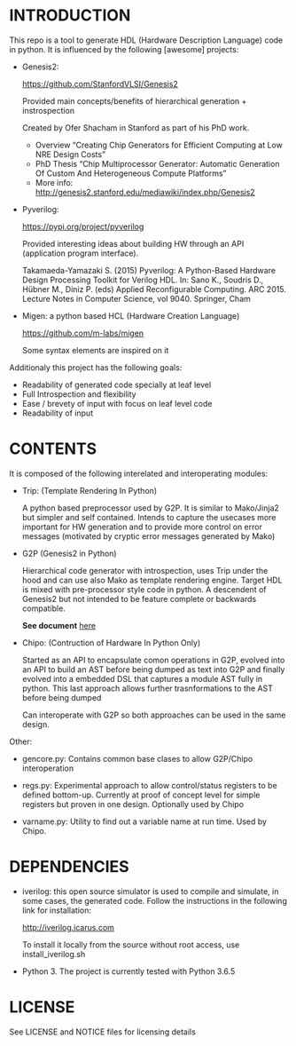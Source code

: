
# INTRODUCTION

This repo is a tool to generate HDL (Hardware Description Language) code 
in python. It is influenced by the following [awesome] projects:

- Genesis2: 

   https://github.com/StanfordVLSI/Genesis2

   Provided main concepts/benefits of hierarchical generation + instrospection

   Created by Ofer Shacham in Stanford as part of his PhD work.

    - Overview “Creating Chip Generators for Efficient Computing at Low 
      NRE Design Costs”
    - PhD Thesis “Chip Multiprocessor Generator: Automatic Generation Of 
      Custom And Heterogeneous Compute Platforms”
    - More info:  http://genesis2.stanford.edu/mediawiki/index.php/Genesis2

- Pyverilog:

    https://pypi.org/project/pyverilog

    Provided interesting ideas about building HW through an API 
    (application program interface). 

    Takamaeda-Yamazaki S. (2015) Pyverilog: A Python-Based Hardware Design 
    Processing Toolkit for Verilog HDL. In: Sano K., Soudris D., Hübner M., 
    Diniz P. (eds) Applied Reconfigurable Computing. ARC 2015. 
    Lecture Notes in Computer Science, vol 9040. Springer, Cham

- Migen: a python based HCL (Hardware Creation Language)

    https://github.com/m-labs/migen

    Some syntax elements are inspired on it


Additionaly this project has the following goals:

- Readability of generated code specially at leaf level
- Full Introspection and flexibility
- Ease / brevety of input with focus on leaf level code
- Readability of input

# CONTENTS

It is composed of the following interelated and interoperating modules:

- Trip: (Template Rendering In Python)

    A python based preprocessor used by G2P. It is similar to Mako/Jinja2 but 
    simpler and self contained. Intends to capture the usecases more important 
    for HW generation and to provide more control on error messages (motivated 
    by cryptic error messages generated by Mako)

- G2P (Genesis2 in Python)

    Hierarchical code generator with introspection, uses Trip under the hood
    and can use also Mako as template rendering engine. Target HDL is mixed with 
    pre-processor style code in python. A descendent of Genesis2
    but not intended to be feature complete or backwards compatible.
    
    **See document** [here](https://docs.google.com/presentation/d/1l1g3sLGKCOcJ1C1OLQF2HNlsr598rLrROp-MpN649tM/edit?usp=sharing)

- Chipo: (Contruction of Hardware In Python Only)

    Started as an API to encapsulate comon operations in G2P, evolved into an API
    to build an AST before being dumped as text into G2P and finally evolved into
    a embedded DSL that captures a module AST fully in python. This last approach
    allows further trasnformations to the AST before being dumped

    Can interoperate with G2P so both approaches can be used in the same design.

Other:

- gencore.py:
  Contains common base clases to allow G2P/Chipo interoperation

- regs.py:
  Experimental approach to allow control/status registers to be defined bottom-up.
  Currently at proof of concept level for simple registers but proven in one design.
  Optionally used by Chipo

- varname.py:
  Utility to find out a variable name at run time. Used by Chipo.


# DEPENDENCIES

- iverilog: this open source simulator is used to compile and simulate, in some 
  cases, the generated code. Follow the instructions in the following link for 
  installation:

  http://iverilog.icarus.com

  To install it locally from the source without root access, use install_iverilog.sh

- Python 3. The project is currently tested with Python 3.6.5


# LICENSE

See LICENSE and NOTICE files for licensing details

